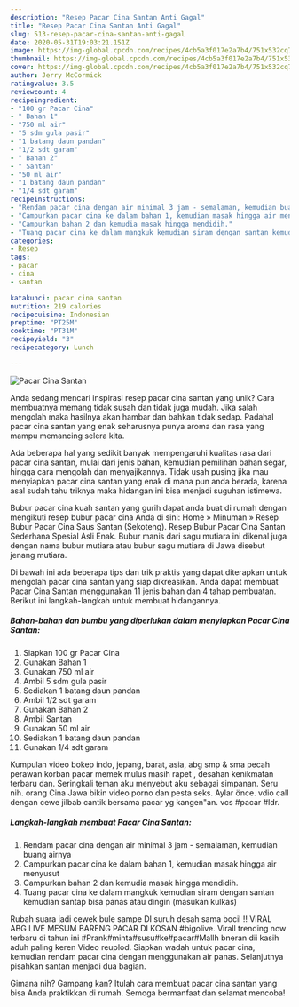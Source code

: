 ```yaml
---
description: "Resep Pacar Cina Santan Anti Gagal"
title: "Resep Pacar Cina Santan Anti Gagal"
slug: 513-resep-pacar-cina-santan-anti-gagal
date: 2020-05-31T19:03:21.151Z
image: https://img-global.cpcdn.com/recipes/4cb5a3f017e2a7b4/751x532cq70/pacar-cina-santan-foto-resep-utama.jpg
thumbnail: https://img-global.cpcdn.com/recipes/4cb5a3f017e2a7b4/751x532cq70/pacar-cina-santan-foto-resep-utama.jpg
cover: https://img-global.cpcdn.com/recipes/4cb5a3f017e2a7b4/751x532cq70/pacar-cina-santan-foto-resep-utama.jpg
author: Jerry McCormick
ratingvalue: 3.5
reviewcount: 4
recipeingredient:
- "100 gr Pacar Cina"
- " Bahan 1"
- "750 ml air"
- "5 sdm gula pasir"
- "1 batang daun pandan"
- "1/2 sdt garam"
- " Bahan 2"
- " Santan"
- "50 ml air"
- "1 batang daun pandan"
- "1/4 sdt garam"
recipeinstructions:
- "Rendam pacar cina dengan air minimal 3 jam - semalaman, kemudian buang airnya"
- "Campurkan pacar cina ke dalam bahan 1, kemudian masak hingga air menyusut"
- "Campurkan bahan 2 dan kemudia masak hingga mendidih."
- "Tuang pacar cina ke dalam mangkuk kemudian siram dengan santan kemudian santap bisa panas atau dingin (masukan kulkas)"
categories:
- Resep
tags:
- pacar
- cina
- santan

katakunci: pacar cina santan 
nutrition: 219 calories
recipecuisine: Indonesian
preptime: "PT25M"
cooktime: "PT31M"
recipeyield: "3"
recipecategory: Lunch

---
```



![Pacar Cina Santan](https://img-global.cpcdn.com/recipes/4cb5a3f017e2a7b4/751x532cq70/pacar-cina-santan-foto-resep-utama.jpg)

Anda sedang mencari inspirasi resep pacar cina santan yang unik? Cara membuatnya memang tidak susah dan tidak juga mudah. Jika salah mengolah maka hasilnya akan hambar dan bahkan tidak sedap. Padahal pacar cina santan yang enak seharusnya punya aroma dan rasa yang mampu memancing selera kita.

Ada beberapa hal yang sedikit banyak mempengaruhi kualitas rasa dari pacar cina santan, mulai dari jenis bahan, kemudian pemilihan bahan segar, hingga cara mengolah dan menyajikannya. Tidak usah pusing jika mau menyiapkan pacar cina santan yang enak di mana pun anda berada, karena asal sudah tahu triknya maka hidangan ini bisa menjadi suguhan istimewa.

Bubur pacar cina kuah santan yang gurih dapat anda buat di rumah dengan mengikuti resep bubur pacar cina Anda di sini: Home » Minuman » Resep Bubur Pacar Cina Saus Santan (Sekoteng). Resep Bubur Pacar Cina Santan Sederhana Spesial Asli Enak. Bubur manis dari sagu mutiara ini dikenal juga dengan nama bubur mutiara atau bubur sagu mutiara di Jawa disebut jenang mutiara.


Di bawah ini ada beberapa tips dan trik praktis yang dapat diterapkan untuk mengolah pacar cina santan yang siap dikreasikan. Anda dapat membuat Pacar Cina Santan menggunakan 11 jenis bahan dan 4 tahap pembuatan. Berikut ini langkah-langkah untuk membuat hidangannya.

<!--inarticleads1-->

##### Bahan-bahan dan bumbu yang diperlukan dalam menyiapkan Pacar Cina Santan:

1. Siapkan 100 gr Pacar Cina
1. Gunakan  Bahan 1
1. Gunakan 750 ml air
1. Ambil 5 sdm gula pasir
1. Sediakan 1 batang daun pandan
1. Ambil 1/2 sdt garam
1. Gunakan  Bahan 2
1. Ambil  Santan
1. Gunakan 50 ml air
1. Sediakan 1 batang daun pandan
1. Gunakan 1/4 sdt garam


Kumpulan video bokep indo, jepang, barat, asia, abg smp &amp; sma pecah perawan korban pacar memek mulus masih rapet , desahan kenikmatan terbaru dan. Seringkali teman aku menyebut aku sebagai simpanan. Seru nih. orang Cina Jawa bikin video porno dan pesta seks. Aylar önce. vdio call dengan cewe jilbab cantik bersama pacar yg kangen&#34;an. vcs #pacar #ldr. 

<!--inarticleads2-->

##### Langkah-langkah membuat Pacar Cina Santan:

1. Rendam pacar cina dengan air minimal 3 jam - semalaman, kemudian buang airnya
1. Campurkan pacar cina ke dalam bahan 1, kemudian masak hingga air menyusut
1. Campurkan bahan 2 dan kemudia masak hingga mendidih.
1. Tuang pacar cina ke dalam mangkuk kemudian siram dengan santan kemudian santap bisa panas atau dingin (masukan kulkas)


Rubah suara jadi cewek bule sampe DI suruh desah sama bocil !! VIRAL ABG LIVE MESUM BARENG PACAR DI KOSAN #bigolive. Virall trending now terbaru di tahun ini #Prank#minta#susu#ke#pacar#Mallh bneran dii kasih aduh paling keren Video reuplod. Siapkan wadah untuk pacar cina, kemudian rendam pacar cina dengan menggunakan air panas. Selanjutnya pisahkan santan menjadi dua bagian. 

Gimana nih? Gampang kan? Itulah cara membuat pacar cina santan yang bisa Anda praktikkan di rumah. Semoga bermanfaat dan selamat mencoba!
